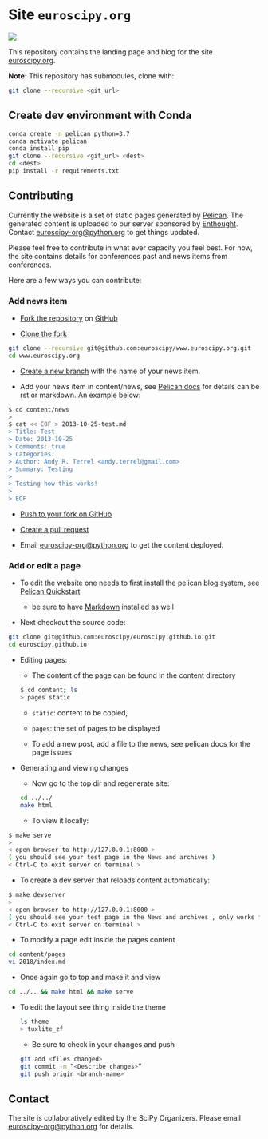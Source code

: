 # Site `euroscipy.org`

[![](https://github.com/euroscipy/euroscipy.github.io/workflows/Publish%20Github%20Pages/badge.svg)](https://github.com/euroscipy/euroscipy.github.io/actions?query=workflow%3A%22Publish+Github+Pages%22)

This repository contains the landing page and blog for the site
[euroscipy.org](euroscipy.org).

**Note:** This repository has submodules, clone with:

```bash
git clone --recursive <git_url>
```

## Create dev environment with Conda

```bash
conda create -n pelican python=3.7
conda activate pelican
conda install pip
git clone --recursive <git_url> <dest>
cd <dest>
pip install -r requirements.txt
```

## Contributing

Currently the website is a set of static pages generated by
[Pelican](http://getpelican.org). The generated content is uploaded
to our server sponsored by [Enthought](http://enthought.com). Contact
[euroscipy-org@python.org](mailto:euroscipy-org@python.org) to
get things updated.

Please feel free to contribute in what ever capacity you feel best.
For now, the site contains details for conferences past and news items
from conferences.

Here are a few ways you can contribute:

### Add news item

* [Fork the repository](https://help.github.com/articles/fork-a-repo) on
  [GitHub](https://github.com/euroscipy/www.euroscipy.org)

* [Clone the fork](https://help.github.com/articles/fork-a-repo#step-2-clone-your-fork)

```bash
git clone --recursive git@github.com:euroscipy/www.euroscipy.org.git
cd www.euroscipy.org
```

* [Create a new branch](https://help.github.com/articles/fork-a-repo#create-branches) with the name of your news item.

* Add your news item in content/news, see
  [Pelican docs](http://docs.getpelican.com/en/stable/content.html#writing-content)
  for details can be rst or markdown. An example below:

```bash
$ cd content/news
>
$ cat << EOF > 2013-10-25-test.md
> Title: Test
> Date: 2013-10-25
> Comments: true
> Categories:
> Author: Andy R. Terrel <andy.terrel@gmail.com>
> Summary: Testing
>
> Testing how this works!
>
> EOF
```

* [Push to your fork on GitHub](https://help.github.com/articles/fork-a-repo#push-commits)

* [Create a pull request](https://help.github.com/articles/using-pull-requests)

* Email [euroscipy-org@python.org](mailto:euroscipy-org@python.org) to get the content deployed.

### Add or edit a page

* To edit the website one needs to first install the pelican blog system, see
  [Pelican Quickstart](http://docs.getpelican.com/en/stable/quickstart.html)
  * be sure to have [Markdown](http://pythonhosted.org/Markdown/index.html) installed as well

* Next checkout the source code:

```bash
git clone git@github.com:euroscipy/euroscipy.github.io.git
cd euroscipy.github.io
```

* Editing pages:

  * The content of the page can be found in the content directory

  ```bash
  $ cd content; ls
  > pages static
  ```

  * `static`: content to be copied,
  * `pages`: the set of pages to be displayed

  * To add a new post, add a file to the news, see pelican docs for the page issues

* Generating and viewing changes
  * Now go to the top dir and regenerate site:

  ```bash
  cd ../../
  make html
  ```

  * To view it locally:

```bash
$ make serve
>
< open browser to http://127.0.0.1:8000 >
( you should see your test page in the News and archives )
< Ctrl-C to exit server on terminal >
```

* To create a dev server that reloads content automatically:

```bash
$ make devserver
>
< open browser to http://127.0.0.1:8000 >
( you should see your test page in the News and archives , only works for python <= 3.7)
< Ctrl-C to exit server on terminal >
```

* To modify a page edit inside the pages content

```bash
cd content/pages
vi 2018/index.md
```

* Once again go to top and make it and view

```bash
cd ../.. && make html && make serve
```

* To edit the layout see thing inside the theme

  ```bash
  ls theme
  > tuxlite_zf
  ```

  * Be sure to check in your changes and push

  ```bash
  git add <files changed>
  git commit -m “<Describe changes>”
  git push origin <branch-name>
  ```

## Contact

The site is collaboratively edited by the SciPy Organizers.  Please
email <euroscipy-org@python.org> for details.
